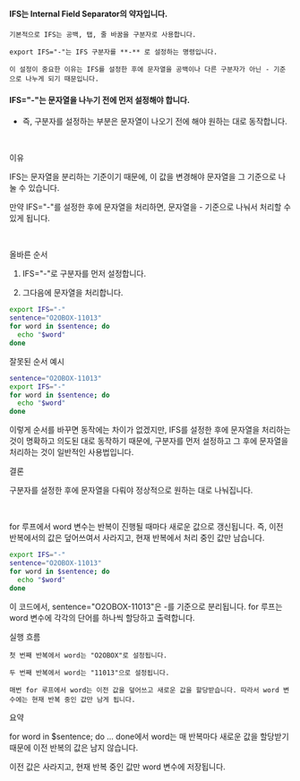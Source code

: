 #### IFS는 Internal Field Separator의 약자입니다.

```
기본적으로 IFS는 공백, 탭, 줄 바꿈을 구분자로 사용합니다.

export IFS="-"는 IFS 구분자를 **-** 로 설정하는 명령입니다.

이 설정이 중요한 이유는 IFS를 설정한 후에 문자열을 공백이나 다른 구분자가 아닌 - 기준으로 나누게 되기 때문입니다.
```

#### IFS="-"는 문자열을 나누기 전에 먼저 설정해야 합니다. 
- 즉, 구분자를 설정하는 부분은 문자열이 나오기 전에 해야 원하는 대로 동작합니다.

<br>

이유

IFS는 문자열을 분리하는 기준이기 때문에, 이 값을 변경해야 문자열을 그 기준으로 나눌 수 있습니다.

만약 IFS="-"를 설정한 후에 문자열을 처리하면, 문자열을 - 기준으로 나눠서 처리할 수 있게 됩니다.

<br>

올바른 순서

1. IFS="-"로 구분자를 먼저 설정합니다.

2. 그다음에 문자열을 처리합니다.

```sh
export IFS="-"
sentence="O2OBOX-11013"
for word in $sentence; do
  echo "$word"
done
```

잘못된 순서 예시

```sh
sentence="O2OBOX-11013"
export IFS="-"
for word in $sentence; do
  echo "$word"
done
```

이렇게 순서를 바꾸면 동작에는 차이가 없겠지만, IFS를 설정한 후에 문자열을 처리하는 것이 명확하고 의도된 대로 동작하기 때문에,
구분자를 먼저 설정하고 그 후에 문자열을 처리하는 것이 일반적인 사용법입니다.

결론

구분자를 설정한 후에 문자열을 다뤄야 정상적으로 원하는 대로 나눠집니다.

<br>

for 루프에서 word 변수는 반복이 진행될 때마다 새로운 값으로 갱신됩니다.
즉, 이전 반복에서의 값은 덮어쓰여서 사라지고, 현재 반복에서 처리 중인 값만 남습니다.
```sh
export IFS="-"
sentence="O2OBOX-11013"
for word in $sentence; do
  echo "$word"
done
```

이 코드에서, sentence="O2OBOX-11013"은 -를 기준으로 분리됩니다. for 루프는 word 변수에 각각의 단어를 하나씩 할당하고 출력합니다.

실행 흐름
```
첫 번째 반복에서 word는 "O2OBOX"로 설정됩니다.

두 번째 반복에서 word는 "11013"으로 설정됩니다.

매번 for 루프에서 word는 이전 값을 덮어쓰고 새로운 값을 할당받습니다. 따라서 word 변수에는 현재 반복 중인 값만 남게 됩니다.
```

요약

for word in $sentence; do ... done에서 word는 매 반복마다 새로운 값을 할당받기 때문에 이전 반복의 값은 남지 않습니다.

이전 값은 사라지고, 현재 반복 중인 값만 word 변수에 저장됩니다.




